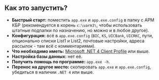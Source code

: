 Как это запустить?
------------------

* **Быстрый старт:** поместить `app.exe` и `app.exe.config` в папку с АРМ КБР (рекомендуется в корень `c:\uarm3\`, чтобы использовать штатные подпапки по назначению, но можно и в любое другое).
* **Конфигурация:** всё в `app.exe.config` (`BIC`, `KS`, `UICBank`, `UICRKC`, пути, опционально списки List1 и List2, почтовые настройки, адреса рассылок - там всё с комментариями).
* **Что необходимо иметь:** [Microsoft .NET 4 Client Profile](https://www.microsoft.com/ru-RU/download/details.aspx?id=17113) или выше.
* **Настройка базы данных:** нет её.
* **Получить помощь по программе:** `app.exe -h`.
* **Перенос на другое место:** скопировать `app.exe` и `app.exe.config`, убедиться в наличии `.NET 4` или выше.

